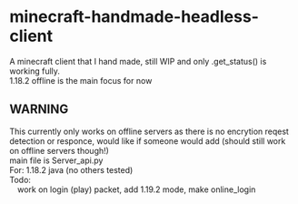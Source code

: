# minecraft-handmade-headless-client
A minecraft client that I hand made, still WIP and only .get_status() is working fully.<br/>
1.18.2 offline is the main focus for now
<br/><h2>WARNING</h2> This currently only works on offline servers as there is no encrytion reqest detection or responce, would like if someone would add (should still work on offline servers though!)
<br/>main file is Server_api.py
<br/>For: 1.18.2 java (no others tested)
<br/>Todo: 
<br/>&emsp;work on login (play) packet, add 1.19.2 mode, make online_login
